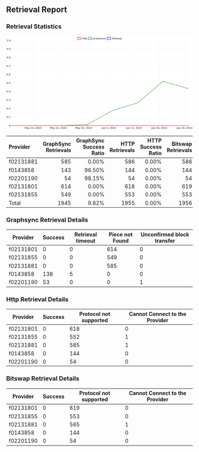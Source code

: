 ## Retrieval Report
### Retrieval Statistics
<img src="https://raw.githubusercontent.com/data-preservation-programs/filplus-checker-assets/main/filecoin-project/filecoin-plus-large-datasets/issues/1686/1688002121564.png"/>

| Provider  | GraphSync Retrievals | GraphSync Success Ratio | HTTP Retrievals | HTTP Success Ratio | Bitswap Retrievals | Bitswap Success Ratio |
| :-------- | -------------------: | ----------------------: | --------------: | -----------------: | -----------------: | --------------------: |
| f02131881 |                  585 |                   0.00% |             586 |              0.00% |                586 |                 0.00% |
| f0143858  |                  143 |                  96.50% |             144 |              0.00% |                144 |                 0.00% |
| f02201190 |                   54 |                  98.15% |              54 |              0.00% |                 54 |                 0.00% |
| f02131801 |                  614 |                   0.00% |             618 |              0.00% |                619 |                 0.00% |
| f02131855 |                  549 |                   0.00% |             553 |              0.00% |                553 |                 0.00% |
| Total     |                 1945 |                   9.82% |            1955 |              0.00% |               1956 |                 0.00% |

### Graphsync Retrieval Details
| Provider  | Success | Retrieval timeout | Piece not Found | Unconfirmed block transfer |
| --------- | ------- | ----------------- | --------------- | -------------------------- |
| f02131801 | 0       | 0                 | 614             | 0                          |
| f02131855 | 0       | 0                 | 549             | 0                          |
| f02131881 | 0       | 0                 | 585             | 0                          |
| f0143858  | 138     | 5                 | 0               | 0                          |
| f02201190 | 53      | 0                 | 0               | 1                          |

### Http Retrieval Details
| Provider  | Success | Protocol not supported | Cannot Connect to the Provider |
| --------- | ------- | ---------------------- | ------------------------------ |
| f02131801 | 0       | 618                    | 0                              |
| f02131855 | 0       | 552                    | 1                              |
| f02131881 | 0       | 585                    | 1                              |
| f0143858  | 0       | 144                    | 0                              |
| f02201190 | 0       | 54                     | 0                              |

### Bitswap Retrieval Details
| Provider  | Success | Protocol not supported | Cannot Connect to the Provider |
| --------- | ------- | ---------------------- | ------------------------------ |
| f02131801 | 0       | 619                    | 0                              |
| f02131855 | 0       | 553                    | 0                              |
| f02131881 | 0       | 585                    | 1                              |
| f0143858  | 0       | 144                    | 0                              |
| f02201190 | 0       | 54                     | 0                              |
